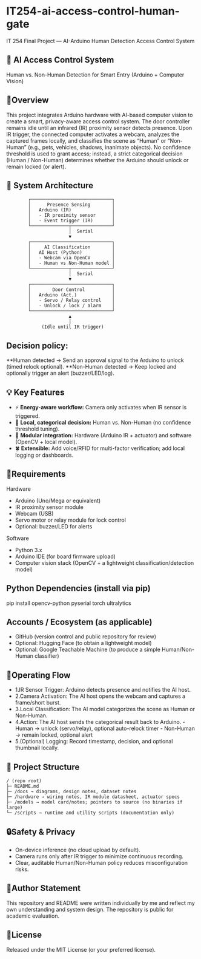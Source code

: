 # IT254-ai-access-control-human-gate
IT 254 Final Project — AI-Arduino Human Detection Access Control System

## 🔐 AI Access Control System
Human vs. Non-Human Detection for Smart Entry (Arduino + Computer Vision)

## 📘Overview
This project integrates Arduino hardware with AI-based computer vision to create a smart, privacy-aware access control system. The door controller remains idle until an infrared (IR) proximity sensor detects presence. Upon IR trigger, the connected computer activates a webcam, analyzes the captured frames locally, and classifies the scene as “Human” or “Non-Human” (e.g., pets, vehicles, shadows, inanimate objects).
No confidence threshold is used to grant access; instead, a strict categorical decision (Human / Non-Human) determines whether the Arduino should unlock or remain locked (or alert).

## 🧩 System Architecture
            ┌──────────────────────────────┐
            │      Presence Sensing        │
            │   Arduino (IR)               │
            │   - IR proximity sensor      │
            │   - Event trigger (IR)       │
            └──────────────┬───────────────┘
                           │  Serial
                           ▼
            ┌──────────────────────────────┐
            │     AI Classification        │
            │   AI Host (Python)           │
            │   - Webcam via OpenCV        │
            │   - Human vs Non-Human model │
            └──────────────┬───────────────┘
                           │  Serial
                           ▼
            ┌──────────────────────────────┐
            │        Door Control          │
            │   Arduino (Act.)             │
            │   - Servo / Relay control    │
            │   - Unlock / lock / alarm    │
            └──────────────────────────────┘
                           ▲
                           │
                 (Idle until IR trigger)


## Decision policy:

**Human detected → Send an approval signal to the Arduino to unlock (timed relock optional).
**Non-Human detected → Keep locked and optionally trigger an alert (buzzer/LED/log).

## 💡 Key Features  

- ⚡ **Energy-aware workflow:** Camera only activates when IR sensor is triggered.  
- 🧠 **Local, categorical decision:** Human vs. Non-Human (no confidence threshold tuning).  
- 🧩 **Modular integration:** Hardware (Arduino IR + actuator) and software (OpenCV + local model).  
- 🍀 **Extensible:** Add voice/RFID for multi-factor verification; add local logging or dashboards.  


## 🧰Requirements

Hardware
- Arduino (Uno/Mega or equivalent)
- IR proximity sensor module
- Webcam (USB)
- Servo motor or relay module for lock control
- Optional: buzzer/LED for alerts

Software

- Python 3.x
- Arduino IDE (for board firmware upload)
- Computer vision stack (OpenCV + a lightweight classification/detection model)

## Python Dependencies (install via pip)

pip install opencv-python pyserial torch ultralytics

## Accounts / Ecosystem (as applicable)

- GitHub (version control and public repository for review)
- Optional: Hugging Face (to obtain a lightweight model)
- Optional: Google Teachable Machine (to produce a simple Human/Non-Human classifier)

## 🔄Operating Flow

- 1.IR Sensor Trigger: Arduino detects presence and notifies the AI host.
- 2.Camera Activation: The AI host opens the webcam and captures a frame/short burst.
- 3.Local Classification: The AI model categorizes the scene as Human or Non-Human.
- 4.Action: The AI host sends the categorical result back to Arduino.
            - Human → unlock (servo/relay), optional auto-relock timer
            - Non-Human → remain locked, optional alert
- 5.(Optional) Logging: Record timestamp, decision, and optional thumbnail locally.

## 📂 Project Structure  

```
/ (repo root)
├─ README.md
├─ /docs → diagrams, design notes, dataset notes
├─ /hardware → wiring notes, IR module datasheet, actuator specs
├─ /models → model card/notes; pointers to source (no binaries if large)
└─ /scripts → runtime and utility scripts (documentation only)
```

## 🔒Safety & Privacy

- On-device inference (no cloud upload by default).
- Camera runs only after IR trigger to minimize continuous recording.
- Clear, auditable Human/Non-Human policy reduces misconfiguration risks.

## 👤Author Statement
This repository and README were written individually by me and reflect my own understanding and system design. The repository is public for academic evaluation.

## 📜License
Released under the MIT License (or your preferred license).
